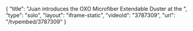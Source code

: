 {
    "title": "Juan introduces the OXO Microfiber Extendable Duster at the ",
    "type": "solo",
    "layout": "iframe-static",
    "videoId": "3787309",
    "url": "\/tvpembed\/3787309"
}